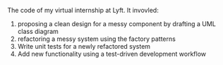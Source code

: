 The code of my virtual internship at Lyft.  It invovled:

1) proposing a clean design for a messy component by drafting a UML class diagram 
2) refactoring a messy system using the factory patterns
3) Write unit tests for a newly refactored system
4) Add new functionality using a test-driven development workflow 
